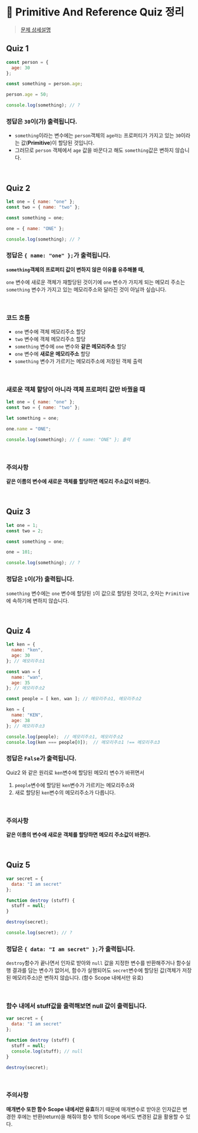 # :pushpin: Primitive And Reference Quiz 정리
> [문제 상세설명](https://book.vanillacoding.co/starter-kit/step-5-1/scope-and-hoisting/quiz-1)

## Quiz 1
```jsx
const person = {
  age: 30
};

const something = person.age;

person.age = 50;

console.log(something); // ?
```

### **정답은 `30`이(가) 출력됩니다.**
- `something`이라는 변수에는 `person`객체의 `age라는` 프로퍼티가 가지고 있는 `30`이라는 값(**Primitive**)이 할당된 것입니다.
- 그러므로 `person` 객체에서 `age` 값을 바꾼다고 해도 `something`값은 변하지 않습니다.

<br>

## Quiz 2
```jsx
let one = { name: "one" };
const two = { name: "two" };

const something = one;

one = { name: "ONE" };

console.log(something); // ?
```

### **정답은 `{ name: "one" };`가 출력됩니다.**
**`something`객체의 프로퍼티 값이 변하지 않은 이유를 유추해볼 때,**

`one` 변수에 새로운 객체가 재할당된 것이기에 `one` 변수가 가지게 되는 메모리 주소는 `something` 변수가 가지고 있는 메모리주소와 달라진 것이 아닐까 싶습니다.

<br>

### **코드 흐름**
- `one` 변수에 객체 메모리주소 할당
- `two` 변수에 객체 메모리주소 할당
- `something` 변수에 `one` 변수와 **같은 메모리주소** 할당
- `one` 변수에 **새로운 메모리주소** 할당
- `something` 변수가 가르키는 메모리주소에 저장된 객체 출력

<br>

### **새로운 객체 할당이 아니라 객체 프로퍼티 값만 바꿨을 때**
```jsx
let one = { name: "one" };
const two = { name: "two" };

let something = one;

one.name = "ONE";

console.log(something); // { name: "ONE" }; 출력
```
<br>

### **주의사항**
**같은 이름의 변수에 새로운 객체를 할당하면 메모리 주소값이 바뀐다.**

<br>

## Quiz 3
```jsx
let one = 1;
const two = 2;

const something = one;

one = 101;

console.log(something); // ?
```
### **정답은 `1`이(가) 출력됩니다.**
`something` 변수에는 `one` 변수에 할당된 `1`이 값으로 할당된 것이고, 숫자는 `Primitive`에 속하기에 변하지 않습니다.

<br>

## Quiz 4
```jsx
let ken = {
  name: "ken",
  age: 30
}; // 메모리주소1

const wan = {
  name: "wan",
  age: 35
}; // 메모리주소2

const people = [ ken, wan ]; // 메모리주소1, 메모리주소2

ken = {
  name: "KEN",
  age: 38
}; // 메모리주소3

console.log(people);  // 메모리주소1, 메모리주소2
console.log(ken === people[0]);  // 메모리주소1 !== 메모리주소3
```
### **정답은 `False`가 출력됩니다.**
Quiz2 와 같은 원리로 `ken`변수에 할당된 메모리 변수가 바뀌면서
1) `people`변수에 할당된 `ken`변수가 가르키는 메모리주소와
2) 새로 할당된 `ken`변수의 메모리주소가 다릅니다.

<br>

### **주의사항**
**같은 이름의 변수에 새로운 객체를 할당하면 메모리 주소값이 바뀐다.**

<br>

## Quiz 5
```jsx
var secret = {
  data: "I am secret"
};

function destroy (stuff) {
  stuff = null;
}

destroy(secret);

console.log(secret); // ?
```
### **정답은 `{ data: "I am secret" };`가 출력됩니다.**
`destroy`함수가 끝나면서 인자로 받아와 `null` 값을 지정한 변수를 반환해주거나 함수실행 결과를 담는 변수가 없어서, 함수가 실행되어도 `secret`변수에 할당된 값(객체가 저장된 메모리주소)은 변하지 않습니다. (함수 Scope 내에서만 유효)

<br>

### **함수 내에서 stuff값을 출력해보면 null 값이 출력됩니다.**
```jsx
var secret = {
  data: "I am secret"
};

function destroy (stuff) {
  stuff = null;
  console.log(stuff); // null
}

destroy(secret);
```
<br>

### **주의사항**
**매개변수 또한 함수 Scope 내에서만 유효**하기 때문에 매개변수로 받아온 인자값은 변경한 후에는 반환(return)을 해줘야 함수 밖의 Scope 에서도 변경된 값을 활용할 수 있다.